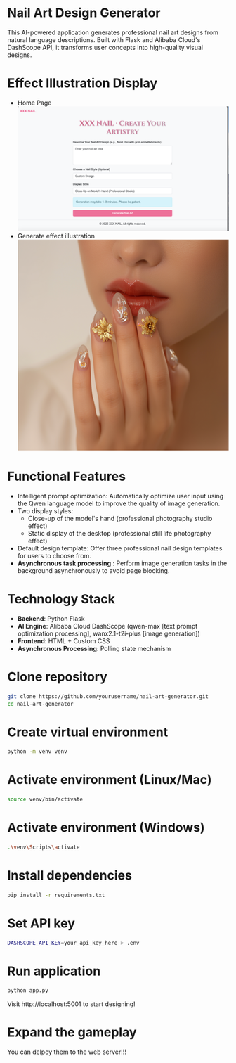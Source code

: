 # Nail Art Design Generator
This AI-powered application generates professional nail art designs from natural language descriptions. Built with Flask and Alibaba Cloud's DashScope API, it transforms user concepts into high-quality visual designs.

# Effect Illustration Display
* Home Page
![Homepage image](Homepage.png)
* Generate effect illustration
![Generate effect illustration](Generateillustration.png)

# Functional Features 
* Intelligent prompt optimization: Automatically optimize user input using the Qwen language model to improve the quality of image generation.
* Two display styles:
  - Close-up of the model's hand (professional photography studio effect)
  - Static display of the desktop (professional still life photography effect)
* Default design template: Offer three professional nail design templates for users to choose from.
* **Asynchronous task processing** : Perform image generation tasks in the background asynchronously to avoid page blocking.

# Technology Stack
- **Backend**: Python Flask
- **AI Engine**: Alibaba Cloud DashScope (qwen-max [text prompt optimization processing], wanx2.1-t2i-plus [image generation])
- **Frontend**: HTML + Custom CSS
- **Asynchronous Processing**: Polling state mechanism

# Clone repository
```bash
git clone https://github.com/yourusername/nail-art-generator.git
cd nail-art-generator
```

# Create virtual environment
```bash
python -m venv venv
```

# Activate environment (Linux/Mac)
```bash
source venv/bin/activate
```

# Activate environment (Windows)
```bash
.\venv\Scripts\activate
```

# Install dependencies
```bash
pip install -r requirements.txt
```

# Set API key
```bash
DASHSCOPE_API_KEY=your_api_key_here > .env
```

# Run application
```bash
python app.py
```
Visit http://localhost:5001 to start designing!

# Expand the gameplay
You can delpoy them to the web server!!!
